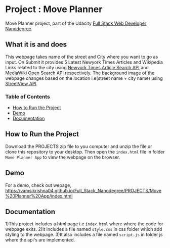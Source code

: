 # Project : Move Planner

Move Planner project, part of the Udacity [Full Stack Web Developer
Nanodegree](https://www.udacity.com/course/full-stack-web-developer-nanodegree--nd004).

## What it is and does
This webpage takes name of the street and City where you want to go as input.   On Submit it provides 5 Latest Newyork Times Articles and Wikipedia Links related to the city using [Newyork Times Article Search API](https://developer.nytimes.com/article_search_v2.json)  and  [MediaWiki Open Search API](https://www.mediawiki.org/wiki/User:SSethi_(WMF)/Sandbox/API:Opensearch) respectively. The background image of the webpage changes based on the location i.e(street name + city name) using [StreetView API](https://developers.google.com/maps/documentation/streetview/intro).

### Table of Contents
* [How to Run the Project](#how-to-run-the-project)
* [Demo](#demo)
* [Documentation](#documentation)
## How to Run the Project
Download the PROJECTS zip file to you computer and unzip the file  or clone this
repository to your desktop. Then open the `index.html` file in folder `Move Planner App` to view the webpage on the browser.

## Demo
For a demo, check out wepage, https://vamsikrishna04.github.io/Full_Stack_Nanodegree/PROJECTS/Move%20Planner%20App/index.html

## Documentation
1)This project includes a html page i.e `index.html` where where the code for webpage exits.
2)It includes a file named `style.css` in css folder which add styling to the webpage.
3)It also includes a file named `script.js` in folder js where the api's are implemented.


